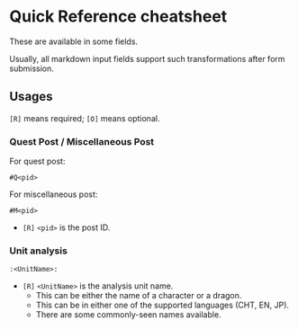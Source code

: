 # Quick Reference cheatsheet

These are available in some fields.

Usually, all markdown input fields support such transformations after form submission.

## Usages

`[R]` means required; `[O]` means optional.

### Quest Post / Miscellaneous Post

For quest post:

```
#Q<pid>
```

For miscellaneous post:

```
#M<pid>
```

- `[R]` `<pid>` is the post ID.

### Unit analysis

```
:<UnitName>:
```

- `[R]` `<UnitName>` is the analysis unit name.
  - This can be either the name of a character or a dragon.
  - This can be in either one of the supported languages (CHT, EN, JP).
  - There are some commonly-seen names available.
